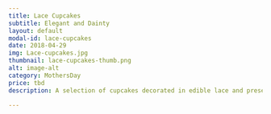 ```yaml
---
title: Lace Cupcakes
subtitle: Elegant and Dainty
layout: default
modal-id: lace-cupcakes
date: 2018-04-29
img: Lace-cupcakes.jpg
thumbnail: lace-cupcakes-thumb.png
alt: image-alt
category: MothersDay
price: tbd
description: A selection of cupcakes decorated in edible lace and presented on a board embellished with brush embroidery.  Ideal as a mother's day gift!

---
```


